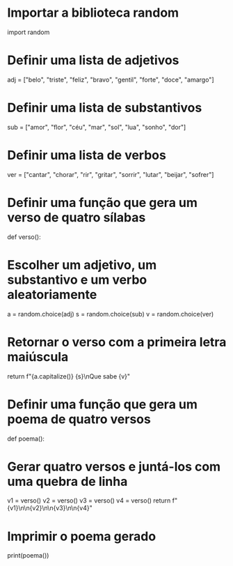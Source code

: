 
# Importar a biblioteca random
import random

# Definir uma lista de adjetivos
adj = ["belo", "triste", "feliz", "bravo", "gentil", "forte", "doce", "amargo"]

# Definir uma lista de substantivos
sub = ["amor", "flor", "céu", "mar", "sol", "lua", "sonho", "dor"]

# Definir uma lista de verbos
ver = ["cantar", "chorar", "rir", "gritar", "sorrir", "lutar", "beijar", "sofrer"]

# Definir uma função que gera um verso de quatro sílabas
def verso():
  # Escolher um adjetivo, um substantivo e um verbo aleatoriamente
  a = random.choice(adj)
  s = random.choice(sub)
  v = random.choice(ver)
  # Retornar o verso com a primeira letra maiúscula
  return f"{a.capitalize()} {s}\nQue sabe {v}"

# Definir uma função que gera um poema de quatro versos
def poema():
  # Gerar quatro versos e juntá-los com uma quebra de linha
  v1 = verso()
  v2 = verso()
  v3 = verso()
  v4 = verso()
  return f"{v1}\n\n{v2}\n\n{v3}\n\n{v4}"

# Imprimir o poema gerado
print(poema())